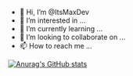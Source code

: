- 👋 Hi, I’m @ItsMaxDev
- 👀 I’m interested in ...
- 🌱 I’m currently learning ...
- 💞️ I’m looking to collaborate on ...
- 📫 How to reach me ...

[![Anurag's GitHub stats](https://github-readme-stats.vercel.app/api?username=ItsMaxDev)](https://github.com/anuraghazra/github-readme-stats)

